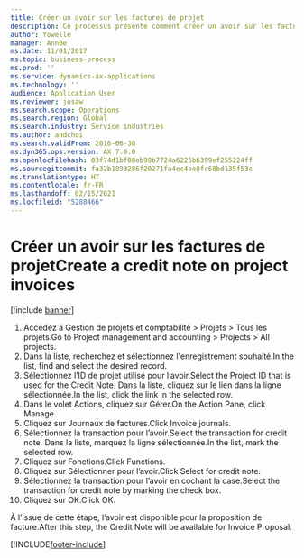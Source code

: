```yaml
---
title: Créer un avoir sur les factures de projet
description: Ce processus présente comment créer un avoir sur les factures de projet qui ont été validées.
author: Yowelle
manager: AnnBe
ms.date: 11/01/2017
ms.topic: business-process
ms.prod: ''
ms.service: dynamics-ax-applications
ms.technology: ''
audience: Application User
ms.reviewer: josaw
ms.search.scope: Operations
ms.search.region: Global
ms.search.industry: Service industries
ms.author: andchoi
ms.search.validFrom: 2016-06-30
ms.dyn365.ops.version: AX 7.0.0
ms.openlocfilehash: 03f74d1bf08eb98b7724a6225b6399ef255224ff
ms.sourcegitcommit: fa32b1893286f20271fa4ec4be8fc68bd135f53c
ms.translationtype: HT
ms.contentlocale: fr-FR
ms.lasthandoff: 02/15/2021
ms.locfileid: "5288466"
---
```

# <a name="create-a-credit-note-on-project-invoices"></a><span data-ttu-id="602fd-103">Créer un avoir sur les factures de projet</span><span class="sxs-lookup"><span data-stu-id="602fd-103">Create a credit note on project invoices</span></span>

[!include [banner](../../includes/banner.md)]

1. <span data-ttu-id="602fd-104">Accédez à Gestion de projets et comptabilité > Projets > Tous les projets.</span><span class="sxs-lookup"><span data-stu-id="602fd-104">Go to Project management and accounting > Projects > All projects.</span></span> 
2. <span data-ttu-id="602fd-105">Dans la liste, recherchez et sélectionnez l'enregistrement souhaité.</span><span class="sxs-lookup"><span data-stu-id="602fd-105">In the list, find and select the desired record.</span></span> 
3. <span data-ttu-id="602fd-106">Sélectionnez l’ID de projet utilisé pour l’avoir.</span><span class="sxs-lookup"><span data-stu-id="602fd-106">Select the Project ID that is used for the Credit Note.</span></span> <span data-ttu-id="602fd-107">Dans la liste, cliquez sur le lien dans la ligne sélectionnée.</span><span class="sxs-lookup"><span data-stu-id="602fd-107">In the list, click the link in the selected row.</span></span> 
4. <span data-ttu-id="602fd-108">Dans le volet Actions, cliquez sur Gérer.</span><span class="sxs-lookup"><span data-stu-id="602fd-108">On the Action Pane, click Manage.</span></span> 
5. <span data-ttu-id="602fd-109">Cliquez sur Journaux de factures.</span><span class="sxs-lookup"><span data-stu-id="602fd-109">Click Invoice journals.</span></span> 
6. <span data-ttu-id="602fd-110">Sélectionnez la transaction pour l’avoir.</span><span class="sxs-lookup"><span data-stu-id="602fd-110">Select the transaction for credit note.</span></span> <span data-ttu-id="602fd-111">Dans la liste, marquez la ligne sélectionnée.</span><span class="sxs-lookup"><span data-stu-id="602fd-111">In the list, mark the selected row.</span></span> 
7. <span data-ttu-id="602fd-112">Cliquez sur Fonctions.</span><span class="sxs-lookup"><span data-stu-id="602fd-112">Click Functions.</span></span> 
8. <span data-ttu-id="602fd-113">Cliquez sur Sélectionner pour l’avoir.</span><span class="sxs-lookup"><span data-stu-id="602fd-113">Click Select for credit note.</span></span> 
9. <span data-ttu-id="602fd-114">Sélectionnez la transaction pour l’avoir en cochant la case.</span><span class="sxs-lookup"><span data-stu-id="602fd-114">Select the transaction for credit note by marking the check box.</span></span>
10. <span data-ttu-id="602fd-115">Cliquez sur OK.</span><span class="sxs-lookup"><span data-stu-id="602fd-115">Click OK.</span></span> 

<span data-ttu-id="602fd-116">À l’issue de cette étape, l’avoir est disponible pour la proposition de facture.</span><span class="sxs-lookup"><span data-stu-id="602fd-116">After this step, the Credit Note will be available for Invoice Proposal.</span></span>


[!INCLUDE[footer-include](../../includes/footer-banner.md)]
